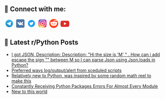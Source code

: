 ## 🔎 Connect with me:
[<img src="https://github.com/bullbesh/bullbesh/blob/main/images/Telegram.png" width="32" height="32" />](https://t.me/bullbesh)
[<img src="https://github.com/bullbesh/bullbesh/blob/main/images/VK.png" width="32" height="32" />](https://vk.com/bullbesh)
[<img src="https://github.com/bullbesh/bullbesh/blob/main/images/Twitter.png" width="32" height="32" />](https://twitter.com/bullbesh1)
[<img src="https://github.com/bullbesh/bullbesh/blob/main/images/Instagram.png" width="32" height="32" />](https://www.instagram.com/bullbesh)
[<img src="https://github.com/bullbesh/bullbesh/blob/main/images/Reddit.png" width="32" height="32" />](https://www.reddit.com/user/bullbesh)
[<img src="https://github.com/bullbesh/bullbesh/blob/main/images/YouTube.png" width="32" height="32" />](https://www.youtube.com/channel/UCtfjRs6uzgq5mfm8S06WTcg)

## 📕 Latest r/Python Posts
<!-- BLOG-POST-LIST:START -->
- [I got JSON, Description: Description: &quot;Hi the size is &#39;M&#39; &quot; . How can i add escape the sign &quot;&quot; between M so I can parse Json using Json.loads in Python?](https://www.reddit.com/r/Python/comments/16sn69k/i_got_json_description_description_hi_the_size_is/)
- [Preferred ways log/output/alert from sceduled scripts](https://www.reddit.com/r/Python/comments/16smz5h/preferred_ways_logoutputalert_from_sceduled/)
- [Relatively new to Python, was inspired by some random math reel to make this](https://www.reddit.com/r/Python/comments/16sm0wi/relatively_new_to_python_was_inspired_by_some/)
- [Constantly Receiving Python Packages Errors For Almost Every Module](https://www.reddit.com/r/Python/comments/16sl5sl/constantly_receiving_python_packages_errors_for/)
- [New to this world](https://www.reddit.com/r/Python/comments/16skpjf/new_to_this_world/)
<!-- BLOG-POST-LIST:END -->
